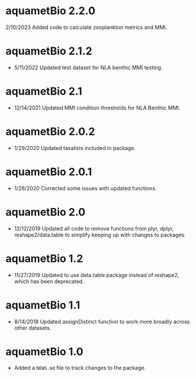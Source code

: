 # aquametBio 2.2.0

2/10/2023 Added code to calculate zooplankton metrics and MMI.

# aquametBio 2.1.2

* 5/11/2022 Updated test dataset for NLA benthic MMI testing.

# aquametBio 2.1

* 12/14/2021 Updated MMI condition thresholds for NLA Benthic MMI.

# aquametBio 2.0.2

* 1/29/2020 Updated taxalists included in package.

# aquametBio 2.0.1

* 1/28/2020 Corrected some issues with updated functions.

# aquametBio 2.0

* 12/12/2019 Updated all code to remove functions from plyr, dplyr, reshape2/data.table to simplify 
keeping up with changes to packages.

# aquametBio 1.2

* 11/27/2019 Updated to use data.table package instead of reshape2, which has been deprecated.

# aquametBio 1.1 

* 8/14/2018 Updated assignDistinct function to work more broadly across
        other datasets. 

# aquametBio 1.0

* Added a `NEWS.md` file to track changes to the package.


